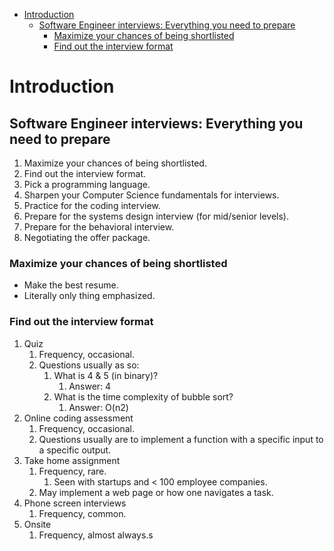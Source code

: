 - [Introduction](#introduction)
  - [Software Engineer interviews: Everything you need to prepare](#software-engineer-interviews-everything-you-need-to-prepare)
    - [Maximize your chances of being shortlisted](#maximize-your-chances-of-being-shortlisted)
    - [Find out the interview format](#find-out-the-interview-format)

# Introduction

## Software Engineer interviews: Everything you need to prepare

1. Maximize your chances of being shortlisted.
2. Find out the interview format.
3. Pick a programming language.
4. Sharpen your Computer Science fundamentals for interviews.
5. Practice for the coding interview.
6. Prepare for the systems design interview (for mid/senior levels).
7. Prepare for the behavioral interview.
8. Negotiating the offer package.

### Maximize your chances of being shortlisted

- Make the best resume.
- Literally only thing emphasized.

### Find out the interview format

1. Quiz
   1. Frequency, occasional.
   2. Questions usually as so:
      1. What is 4 & 5 (in binary)?
         1. Answer: 4
      2. What is the time complexity of bubble sort?
         1. Answer: O(n2)
2. Online coding assessment
   1. Frequency, occasional.
   2. Questions usually are to implement a function with a specific input to a specific output.
3. Take home assignment
   1. Frequency, rare.
      1. Seen with startups and < 100 employee companies.
   2. May implement a web page or how one navigates a task.
4. Phone screen interviews
   1. Frequency, common.
5. Onsite
   1. Frequency, almost always.s

